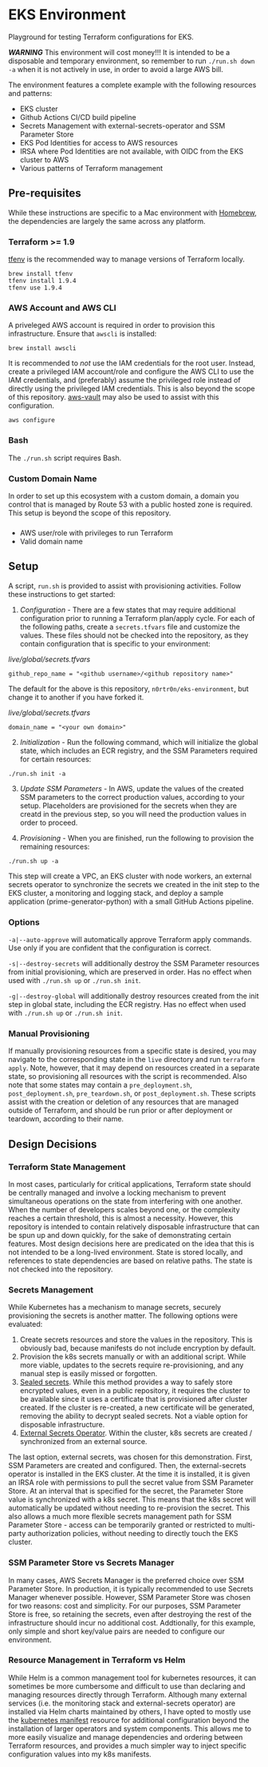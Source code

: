 # EKS Environment

Playground for testing Terraform configurations for EKS.

***WARNING***
This environment will cost money!!! It is intended to be a disposable and temporary environment, so remember to run `./run.sh down -a` when it is not actively in use, in order to avoid a large AWS bill.

The environment features a complete example with the following resources and patterns:

* EKS cluster
* Github Actions CI/CD build pipeline
* Secrets Management with external-secrets-operator and SSM Parameter Store
* EKS Pod Identities for access to AWS resources
* IRSA where Pod Identities are not available, with OIDC from the EKS cluster to AWS 
* Various patterns of Terraform management

## Pre-requisites

While these instructions are specific to a Mac environment with [Homebrew](https://brew.sh/), the dependencies are largely the same across any platform.

### Terraform >= 1.9

[tfenv](https://github.com/tfutils/tfenv) is the recommended way to manage versions of Terraform locally.

```
brew install tfenv
tfenv install 1.9.4
tfenv use 1.9.4
```

### AWS Account and AWS CLI

A priveleged AWS account is required in order to provision this infrastructure. Ensure that `awscli` is installed:

```
brew install awscli
```

It is recommended to *not* use the IAM credentials for the root user. Instead, create a privileged IAM account/role and configure the AWS CLI to use the IAM credentials, and (preferably) assume the privileged role instead of directly using the privileged IAM credentials. This is also beyond the scope of this repository. [aws-vault](https://github.com/99designs/aws-vault) may also be used to assist with this configuration.

```
aws configure
```

### Bash
The `./run.sh` script requires Bash.

### Custom Domain Name
In order to set up this ecosystem with a custom domain, a domain you control that is managed by Route 53 with a public hosted zone is required. This setup is beyond the scope of this repository.

### 
* AWS user/role with privileges to run Terraform 
* Valid domain name

## Setup

A script, `run.sh` is provided to assist with provisioning activities. Follow these instructions to get started:

1. *Configuration* - There are a few states that may require additional configuration prior to running a Terraform plan/apply cycle. For each of the following paths, create a `secrets.tfvars` file and customize the values. These files should not be checked into the repository, as they contain configuration that is specific to your environment:

*live/global/secrets.tfvars*
```
github_repo_name = "<github username>/<github repository name>" 
```
The default for the above is this repository, `n0rtr0n/eks-environment`, but change it to another if you have forked it.

*live/global/secrets.tfvars*
```
domain_name = "<your own domain>"
```

2. *Initialization* - Run the following command, which will initialize the global state, which includes an ECR registry, and the SSM Parameters required for certain resources:
```
./run.sh init -a
```

3. *Update SSM Parameters* - In AWS, update the values of the created SSM parameters to the correct production values, according to your setup. Placeholders are provisioned for the secrets when they are creatd in the previous step, so you will need the production values in order to proceed. 

4. *Provisioning* - When you are finished, run the following to provision the remaining resources:

```
./run.sh up -a
```

This step will create a VPC, an EKS cluster with node workers, an external secrets operator to synchronize the secrets we created in the init step to the EKS cluster, a monitoring and logging stack, and deploy a sample application (prime-generator-python) with a small GitHub Actions pipeline.

### Options

`-a|--auto-approve` will automatically approve Terraform apply commands. Use only if you are confident that the configuration is correct.

`-s|--destroy-secrets` will additionally destroy the SSM Parameter resources from initial provisioning, which are preserved in order. Has no effect when used with `./run.sh up` or `./run.sh init`.

`-g|--destroy-global` will additionally destroy resources created from the init step in global state, including the ECR registry. Has no effect when used with `./run.sh up` or `./run.sh init`.


### Manual Provisioning

If manually provisioning resources from a specific state is desired, you may navigate to the corresponding state in the `live` directory and run `terraform apply`. Note, however, that it may depend on resources created in a separate state, so provisioning all resources with the script is recommended. Also note that some states may contain a `pre_deployment.sh`, `post_deployment.sh`, `pre_teardown.sh`, or `post_deployment.sh`. These scripts assist with the creation or deletion of any resources that are managed outside of Terraform, and should be run prior or after deployment or teardown, according to their name.

## Design Decisions

### Terraform State Management

In most cases, particularly for critical applications, Terraform state should be centrally managed and involve a locking mechanism to prevent simultaneous operations on the state from interfering with one another. When the number of developers scales beyond one, or the complexity reaches a certain threshold, this is almost a necessity. However, this repository is intended to contain relatively disposable infrastructure that can be spun up and down quickly, for the sake of demonstrating certain features. Most design decisions here are predicated on the idea that this is not intended to be a long-lived environment. State is stored locally, and references to state dependencies are based on relative paths. The state is not checked into the repository.

### Secrets Management

While Kubernetes has a mechanism to manage secrets, securely provisioning the secrets is another matter. The following options were evaluated:
1. Create secrets resources and store the values in the repository. This is obviously bad, because manifests do not include encryption by default.
2. Provision the k8s secrets manually or with an additional script. While more viable, updates to the secrets require re-provisioning, and any manual step is easily missed or forgotten.
3. [Sealed secrets](https://github.com/bitnami-labs/sealed-secrets). While this method provides a way to safely store encrypted values, even in a public repository, it requires the cluster to be available since it uses a certificate that is provisioned after cluster created. If the cluster is re-created, a new certificate will be generated, removing the ability to decrypt sealed secrets. Not a viable option for disposable infrastructure.
4. [External Secrets Operator](https://external-secrets.io/latest/). Within the cluster, k8s secrets are created / synchronized from an external source.

The last option, external secrets, was chosen for this demonstration. First, SSM Parameters are created and configured. Then, the external-secrets operator is installed in the EKS cluster. At the time it is installed, it is given an IRSA role with permissions to pull the secret value from SSM Parameter Store. At an interval that is specified for the secret, the Parameter Store value is synchronized with a k8s secret. This means that the k8s secret will automatically be updated without needing to re-provision the secret. This also allows a much more flexible secrets management path for SSM Parameter Store - access can be temporarily granted or restricted to multi-party authorization policies, without needing to directly touch the EKS cluster.

### SSM Parameter Store vs Secrets Manager

In many cases, AWS Secrets Manager is the preferred choice over SSM Parameter Store. In production, it is typically recommended to use Secrets Manager whenever possible. However, SSM Parameter Store was chosen for two reasons: cost and simplicity. For our purposes, SSM Parameter Store is free, so retaining the secrets, even after destroying the rest of the infrastructure should incur no additional cost. Addtionally, for this example, only simple and short key/value pairs are needed to configure our environment. 

### Resource Management in Terraform vs Helm

While Helm is a common management tool for kubernetes resources, it can sometimes be more cumbersome and difficult to use than declaring and managing resources directly through Terraform. Although many external services (i.e. the monitoring stack and external-secrets operator) are installed via Helm charts maintained by others, I have opted to mostly use the [kubernetes manifest](https://registry.terraform.io/providers/hashicorp/kubernetes/latest/docs/resources/manifest.html) resource for additional configuration beyond the installation of larger operators and system components. This allows me to more easily visualize and manage dependencies and ordering between Terraform resources, and provides a much simpler way to inject specific configuration values into my k8s manifests.